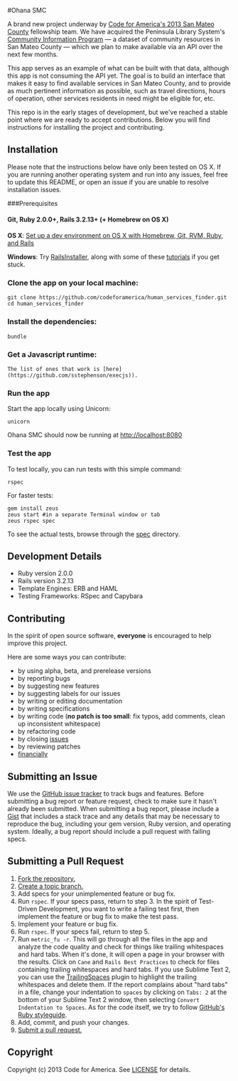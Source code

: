 #Ohana SMC

A brand new project underway by [Code for America's 2013 San Mateo County](http://codeforamerica.org/2013-partners/san-mateo-county/) fellowship team. We have acquired the Peninsula Library System's [Community Information Program](http://cip.plsinfo.org) — a dataset of community resources in San Mateo County — which we plan to make available via an API over the next few months.

This app serves as an example of what can be built with that data, although this app is not consuming the API yet. The goal is to build an interface that makes it easy to find available services in San Mateo County, and to provide as much pertinent information as possible, such as travel directions, hours of operation, other services residents in need might be eligible for, etc.

This repo is in the early stages of development, but we've reached a stable point where we are ready to accept contributions. Below you will find instructions for installing the project and contributing.

## Installation
Please note that the instructions below have only been tested on OS X. If you are running another operating system and run into any issues, feel free to update this README, or open an issue if you are unable to resolve installation issues.

###Prerequisites

#### Git, Ruby 2.0.0+, Rails 3.2.13+ (+ Homebrew on OS X)
**OS X**: [Set up a dev environment on OS X with Homebrew, Git, RVM, Ruby, and Rails](http://www.moncefbelyamani.com/how-to-install-xcode-homebrew-git-rvm-ruby-on-mac/)

**Windows**: Try [RailsInstaller](http://railsinstaller.org), along with some of these [tutorials](https://www.google.com/search?q=install+rails+on+windows) if you get stuck.


### Clone the app on your local machine:

    git clone https://github.com/codeforamerica/human_services_finder.git
    cd human_services_finder

### Install the dependencies:

    bundle

### Get a Javascript runtime:
    The list of ones that work is [here](https://github.com/sstephenson/execjs)).

### Run the app
Start the app locally using Unicorn:

    unicorn

Ohana SMC should now be running at [http://localhost:8080](http://localhost:8080)

### Test the app
To test locally, you can run tests with this simple command:

    rspec

For faster tests:

    gem install zeus
    zeus start #in a separate Terminal window or tab
    zeus rspec spec

To see the actual tests, browse through the [spec](https://github.com/codeforamerica/human_services_finder/tree/master/spec) directory.

## Development Details

* Ruby version 2.0.0
* Rails version 3.2.13
* Template Engines: ERB and HAML
* Testing Frameworks: RSpec and Capybara

## Contributing
In the spirit of open source software, **everyone** is encouraged to help improve this project.

Here are some ways *you* can contribute:

* by using alpha, beta, and prerelease versions
* by reporting bugs
* by suggesting new features
* by suggesting labels for our issues
* by writing or editing documentation
* by writing specifications
* by writing code (**no patch is too small**: fix typos, add comments, clean up
  inconsistent whitespace)
* by refactoring code
* by closing [issues](https://github.com/codeforamerica/human_services_finder/issues)
* by reviewing patches
* [financially](https://secure.codeforamerica.org/page/contribute)

## Submitting an Issue
We use the [GitHub issue tracker](https://github.com/codeforamerica/human_services_finder/issues) to track bugs and features. Before submitting a bug report or feature request, check to make sure it hasn't already been submitted. When submitting a bug report, please include a [Gist](https://gist.github.com/) that includes a stack trace and any details that may be necessary to reproduce the bug, including your gem version, Ruby version, and operating system. Ideally, a bug report should include a pull request with failing specs.

## Submitting a Pull Request
1. [Fork the repository.][fork]
2. [Create a topic branch.][branch]
3. Add specs for your unimplemented feature or bug fix.
4. Run `rspec`. If your specs pass, return to step 3. In the spirit of Test-Driven Development, you want to write a failing test first, then implement the feature or bug fix to make the test pass.
5. Implement your feature or bug fix.
6. Run `rspec`. If your specs fail, return to step 5.
7. Run `metric_fu -r`. This will go through all the files in the app and analyze the code quality and check for things like trailing whitespaces and hard tabs. When it's done, it will open a page in your browser with the results. Click on `Cane` and `Rails Best Practices` to check for files containing trailing whitespaces and hard tabs. If you use Sublime Text 2, you can use the [TrailingSpaces](https://github.com/SublimeText/TrailingSpaces) plugin to highlight the trailing whitespaces and delete them. If the report complains about "hard tabs" in a file, change your indentation to `spaces` by clicking on `Tabs: 2` at the bottom of your Sublime Text 2 window, then selecting `Convert Indentation to Spaces`. As for the code itself, we try to follow [GitHub's Ruby styleguide](https://github.com/styleguide/ruby).
8. Add, commit, and push your changes.
9. [Submit a pull request.][pr]

[fork]: http://help.github.com/fork-a-repo/
[branch]: http://learn.github.com/p/branching.html
[pr]: http://help.github.com/send-pull-requests/

## Copyright
Copyright (c) 2013 Code for America. See [LICENSE](https://github.com/codeforamerica/human_services_finder/blob/master/LICENSE.md) for details.
